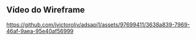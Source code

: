 ## Vídeo do Wireframe

https://github.com/jvictoroliv/adsapi1/assets/97699411/3638a839-7969-46af-9aea-95e40af56999



